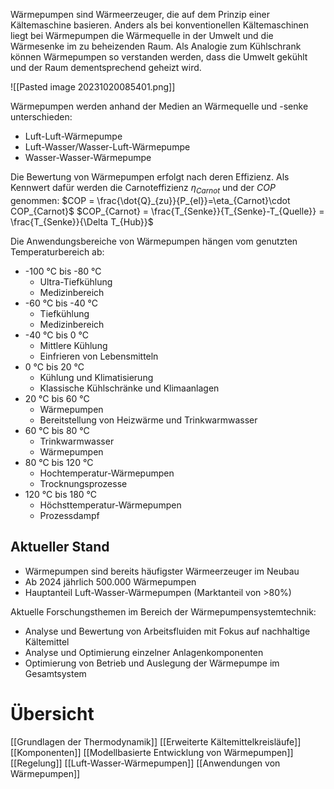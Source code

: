 Wärmepumpen sind Wärmeerzeuger, die auf dem Prinzip einer Kältemaschine basieren. Anders als bei konventionellen Kältemaschinen liegt bei Wärmepumpen die Wärmequelle in der Umwelt und die Wärmesenke im zu beheizenden Raum. Als Analogie zum Kühlschrank können Wärmepumpen so verstanden werden, dass die Umwelt gekühlt und der Raum dementsprechend geheizt wird.

![[Pasted image 20231020085401.png]]


Wärmepumpen werden anhand der Medien an Wärmequelle und -senke unterschieden:
- Luft-Luft-Wärmepumpe
- Luft-Wasser/Wasser-Luft-Wärmepumpe
- Wasser-Wasser-Wärmepumpe

Die Bewertung von Wärmepumpen erfolgt nach deren Effizienz. Als Kennwert dafür werden die Carnoteffizienz $\eta_{Carnot}$ und der $COP$ genommen:
$COP = \frac{\dot{Q}_{zu}}{P_{el}}=\eta_{Carnot}\cdot COP_{Carnot}$
$COP_{Carnot} = \frac{T_{Senke}}{T_{Senke}-T_{Quelle}} = \frac{T_{Senke}}{\Delta T_{Hub}}$

Die Anwendungsbereiche von Wärmepumpen hängen vom genutzten Temperaturbereich ab:
- -100 °C bis -80 °C
	- Ultra-Tiefkühlung
	- Medizinbereich
- -60 °C bis -40 °C
	- Tiefkühlung
	- Medizinbereich
- -40 °C bis 0 °C
	- Mittlere Kühlung
	- Einfrieren von Lebensmitteln
- 0 °C bis 20 °C
	- Kühlung und Klimatisierung
	- Klassische Kühlschränke und Klimaanlagen
- 20 °C bis 60 °C
	- Wärmepumpen
	- Bereitstellung von Heizwärme und Trinkwarmwasser
- 60 °C bis 80 °C
	- Trinkwarmwasser
	- Wärmepumpen
- 80 °C bis 120 °C
	- Hochtemperatur-Wärmepumpen
	- Trocknungsprozesse
- 120 °C bis 180 °C
	- Höchsttemperatur-Wärmepumpen
	- Prozessdampf

## Aktueller Stand
- Wärmepumpen sind bereits häufigster Wärmeerzeuger im Neubau
- Ab 2024 jährlich 500.000 Wärmepumpen
- Hauptanteil Luft-Wasser-Wärmepumpen (Marktanteil von >80%)

Aktuelle Forschungsthemen im Bereich der Wärmepumpensystemtechnik:
- Analyse und Bewertung von Arbeitsfluiden mit Fokus auf nachhaltige Kältemittel
- Analyse und Optimierung einzelner Anlagenkomponenten
- Optimierung von Betrieb und Auslegung der Wärmepumpe im Gesamtsystem

# Übersicht
[[Grundlagen der Thermodynamik]]
[[Erweiterte Kältemittelkreisläufe]]
[[Komponenten]]
[[Modellbasierte Entwicklung von Wärmepumpen]]
[[Regelung]]
[[Luft-Wasser-Wärmepumpen]]
[[Anwendungen von Wärmepumpen]]
